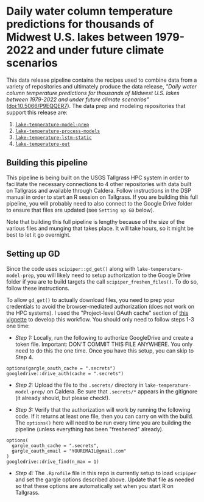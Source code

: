 # Daily water column temperature predictions for thousands of Midwest U.S. lakes between 1979-2022 and under future climate scenarios

This data release pipeline contains the recipes used to combine data from a variety of repositories and ultimately produce the data release, _"Daily water column temperature predictions for thousands of Midwest U.S. lakes between 1979-2022 and under future climate scenarios"_ ([doi:10.5066/P9EQQER7](https://doi.org/10.5066/P9EQQER7)). The data prep and modeling repositories that support this release are:

1. [`lake-temperature-model-prep`](https://github.com/USGS-R/lake-temperature-model-prep)
2. [`lake-temperature-process-models`](https://github.com/USGS-R/lake-temperature-process-models)
3. [`lake-temperature-lstm-static`](https://github.com/USGS-R/lake-temperature-lstm-static)
4. [`lake-temperature-out`](https://github.com/USGS-R/lake-temperature-out)

## Building this pipeline

This pipeline is being built on the USGS Tallgrass HPC system in order to facilitate the necessary connections to 4 other repositories with data built on Tallgrass and available through Caldera. Follow instructions in the DSP manual in order to start an R session on Tallgrass. If you are building this full pipeline, you will probably need to also connect to the Google Drive folder to ensure that files are updated (see `Setting up GD` below).

Note that building this full pipeline is lengthy because of the size of the various files and munging that takes place. It will take hours, so it might be best to let it go overnight. 

## Setting up GD

Since the code uses `scipiper::gd_get()` along with `lake-temperature-model-prep`, you will likely need to setup authorization to the Google Drive folder if you are to build targets the call `scipiper_freshen_files()`. To do so, follow these instructions.

To allow `gd_get()` to actually download files, you need to prep your credentials to avoid the browser-mediated authorization (does not work on the HPC systems). I used the "Project-level OAuth cache" section of [this vignette](https://cran.r-project.org/web/packages/gargle/vignettes/non-interactive-auth.html) to develop this workflow. You should only need to follow steps 1-3 one time:

* *Step 1:* Locally, run the following to authorize GoogleDrive and create a token file. Important: DON'T COMMIT THIS FILE ANYWHERE. You only need to do this the one time. Once you have this setup, you can skip to Step 4.

```
options(gargle_oauth_cache = ".secrets")
googledrive::drive_auth(cache = ".secrets")
```

* *Step 2:* Upload the file to the `.secrets/` directory in `lake-temperature-model-prep/` on Caldera. Be sure that `.secrets/*` appears in the gitignore (it already should, but please check!).

* *Step 3:* Verify that the authorization will work by running the following code. If it returns at least one file, then you can carry on with the build. The `options()` here will need to be run every time you are building the pipeline (unless everything has been "freshened" already).

```
options(
  gargle_oauth_cache = ".secrets",
  gargle_oauth_email = "YOUREMAIL@gmail.com"
)
googledrive::drive_find(n_max = 1)
```

* *Step 4:* The `.Rprofile` file in this repo is currently setup to load `scipiper` and set the gargle options described above. Update that file as needed so that these options are automatically set when you start R on Tallgrass.

